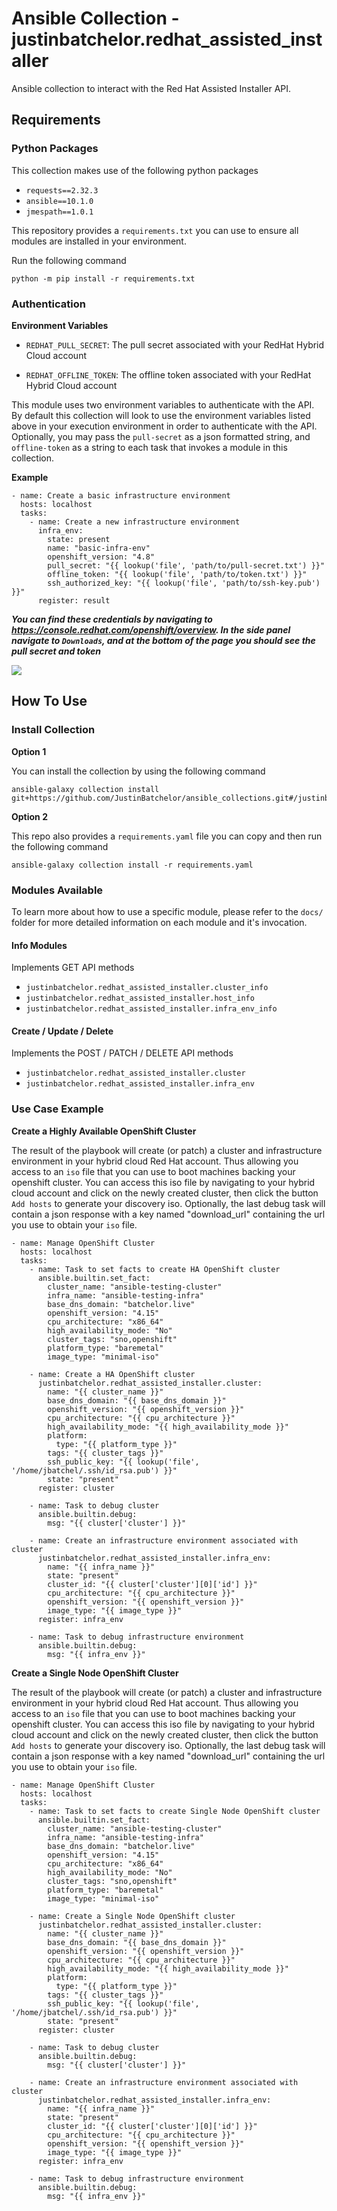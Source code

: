 # Ansible Collection - justinbatchelor.redhat_assisted_installer

Ansible collection to interact with the Red Hat Assisted Installer API. 

## Requirements

### Python Packages

This collection makes use of the following python packages

- `requests==2.32.3`
- `ansible==10.1.0`
- `jmespath==1.0.1`

This repository provides a `requirements.txt` you can use to ensure all modules are installed in your environment. 

Run the following command 

    python -m pip install -r requirements.txt

### Authentication

**Environment Variables**

- `REDHAT_PULL_SECRET`: The pull secret associated with your RedHat Hybrid Cloud account

- `REDHAT_OFFLINE_TOKEN`: The offline token associated with your RedHat Hybrid Cloud account

This module uses two environment variables to authenticate with the API. By default this collection will look to use the environment variables listed above in your execution environment in order to authenticate with the API. Optionally, you may pass the `pull-secret` as a json formatted string, and `offline-token` as a string to each task that invokes a module in this collection. 

**Example**

```
- name: Create a basic infrastructure environment
  hosts: localhost
  tasks:
    - name: Create a new infrastructure environment
      infra_env:
        state: present
        name: "basic-infra-env"
        openshift_version: "4.8"
        pull_secret: "{{ lookup('file', 'path/to/pull-secret.txt') }}"
        offline_token: "{{ lookup('file', 'path/to/token.txt') }}"
        ssh_authorized_key: "{{ lookup('file', 'path/to/ssh-key.pub') }}"
      register: result
```


**_You can find these credentials by navigating to https://console.redhat.com/openshift/overview. In the side panel navigate to `Downloads`, and at the bottom of the page you should see the pull secret and token_**

![](https://raw.githubusercontent.com/JustinBatchelor/red-hat-assisted-installer/c33b2eb3570ab498e85944035e71156ee192a816/docs/downloads_console.png)


## How To Use

### Install Collection

**Option 1**

You can install the collection by using the following command 

    ansible-galaxy collection install git+https://github.com/JustinBatchelor/ansible_collections.git#/justinbatchelor/redhat_assisted_installer

**Option 2**

This repo also provides a `requirements.yaml` file you can copy and then run the following command
        
    ansible-galaxy collection install -r requirements.yaml


### Modules Available

To learn more about how to use a specific module, please refer to the `docs/` folder for more detailed information on each module and it's invocation.

#### Info Modules

Implements GET API methods

- `justinbatchelor.redhat_assisted_installer.cluster_info`
- `justinbatchelor.redhat_assisted_installer.host_info`
- `justinbatchelor.redhat_assisted_installer.infra_env_info`


#### Create / Update / Delete

Implements the POST / PATCH / DELETE API methods

- `justinbatchelor.redhat_assisted_installer.cluster`
- `justinbatchelor.redhat_assisted_installer.infra_env`


### Use Case Example 

**Create a Highly Available OpenShift Cluster**

The result of the playbook will create (or patch) a cluster and infrastructure environment in your hybrid cloud Red Hat account. Thus allowing you access to an `iso` file that you can use to boot machines backing your openshift cluster. You can access this iso file by navigating to your hybrid cloud account and click on the newly created cluster, then click the button `Add hosts` to generate your discovery iso. Optionally, the last debug task will contain a json response with a key named "download_url" containing the url you use to obtain your `iso` file.

```
- name: Manage OpenShift Cluster
  hosts: localhost
  tasks:
    - name: Task to set facts to create HA OpenShift cluster
      ansible.builtin.set_fact:
        cluster_name: "ansible-testing-cluster"
        infra_name: "ansible-testing-infra"
        base_dns_domain: "batchelor.live"
        openshift_version: "4.15"
        cpu_architecture: "x86_64"
        high_availability_mode: "No"
        cluster_tags: "sno,openshift"
        platform_type: "baremetal"
        image_type: "minimal-iso"

    - name: Create a HA OpenShift cluster
      justinbatchelor.redhat_assisted_installer.cluster:
        name: "{{ cluster_name }}"
        base_dns_domain: "{{ base_dns_domain }}"
        openshift_version: "{{ openshift_version }}"
        cpu_architecture: "{{ cpu_architecture }}"
        high_availability_mode: "{{ high_availability_mode }}"
        platform:
          type: "{{ platform_type }}"
        tags: "{{ cluster_tags }}"
        ssh_public_key: "{{ lookup('file', '/home/jbatchel/.ssh/id_rsa.pub') }}"
        state: "present"
      register: cluster

    - name: Task to debug cluster
      ansible.builtin.debug:
        msg: "{{ cluster['cluster'] }}"

    - name: Create an infrastructure environment associated with cluster
      justinbatchelor.redhat_assisted_installer.infra_env:
        name: "{{ infra_name }}"
        state: "present"
        cluster_id: "{{ cluster['cluster'][0]['id'] }}"
        cpu_architecture: "{{ cpu_architecture }}"
        openshift_version: "{{ openshift_version }}"
        image_type: "{{ image_type }}"
      register: infra_env

    - name: Task to debug infrastructure environment
      ansible.builtin.debug:
        msg: "{{ infra_env }}"
```


**Create a Single Node OpenShift Cluster**

The result of the playbook will create (or patch) a cluster and infrastructure environment in your hybrid cloud Red Hat account. Thus allowing you access to an `iso` file that you can use to boot machines backing your openshift cluster. You can access this iso file by navigating to your hybrid cloud account and click on the newly created cluster, then click the button `Add hosts` to generate your discovery iso. Optionally, the last debug task will contain a json response with a key named "download_url" containing the url you use to obtain your `iso` file.

```
- name: Manage OpenShift Cluster
  hosts: localhost
  tasks:
    - name: Task to set facts to create Single Node OpenShift cluster
      ansible.builtin.set_fact:
        cluster_name: "ansible-testing-cluster"
        infra_name: "ansible-testing-infra"
        base_dns_domain: "batchelor.live"
        openshift_version: "4.15"
        cpu_architecture: "x86_64"
        high_availability_mode: "No"
        cluster_tags: "sno,openshift"
        platform_type: "baremetal"
        image_type: "minimal-iso"

    - name: Create a Single Node OpenShift cluster
      justinbatchelor.redhat_assisted_installer.cluster:
        name: "{{ cluster_name }}"
        base_dns_domain: "{{ base_dns_domain }}"
        openshift_version: "{{ openshift_version }}"
        cpu_architecture: "{{ cpu_architecture }}"
        high_availability_mode: "{{ high_availability_mode }}"
        platform:
          type: "{{ platform_type }}"
        tags: "{{ cluster_tags }}"
        ssh_public_key: "{{ lookup('file', '/home/jbatchel/.ssh/id_rsa.pub') }}"
        state: "present"
      register: cluster

    - name: Task to debug cluster
      ansible.builtin.debug:
        msg: "{{ cluster['cluster'] }}"

    - name: Create an infrastructure environment associated with cluster
      justinbatchelor.redhat_assisted_installer.infra_env:
        name: "{{ infra_name }}"
        state: "present"
        cluster_id: "{{ cluster['cluster'][0]['id'] }}"
        cpu_architecture: "{{ cpu_architecture }}"
        openshift_version: "{{ openshift_version }}"
        image_type: "{{ image_type }}"
      register: infra_env

    - name: Task to debug infrastructure environment
      ansible.builtin.debug:
        msg: "{{ infra_env }}"
```